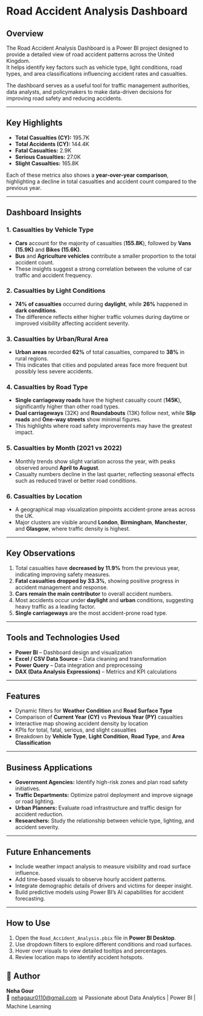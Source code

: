 
# Road Accident Analysis Dashboard

## Overview
The Road Accident Analysis Dashboard is a Power BI project designed to provide a detailed view of road accident patterns across the United Kingdom.  
It helps identify key factors such as vehicle type, light conditions, road types, and area classifications influencing accident rates and casualties.

The dashboard serves as a useful tool for traffic management authorities, data analysts, and policymakers to make data-driven decisions for improving road safety and reducing accidents.

---

## Key Highlights
- **Total Casualties (CY):** 195.7K  
- **Total Accidents (CY):** 144.4K  
- **Fatal Casualties:** 2.9K  
- **Serious Casualties:** 27.0K  
- **Slight Casualties:** 165.8K  

Each of these metrics also shows a **year-over-year comparison**, highlighting a decline in total casualties and accident count compared to the previous year.

---

## Dashboard Insights

### 1. **Casualties by Vehicle Type**
- **Cars** account for the majority of casualties (**155.8K**), followed by **Vans (15.9K)** and **Bikes (15.6K)**.  
- **Bus** and **Agriculture vehicles** contribute a smaller proportion to the total accident count.  
- These insights suggest a strong correlation between the volume of car traffic and accident frequency.

### 2. **Casualties by Light Conditions**
- **74% of casualties** occurred during **daylight**, while **26%** happened in **dark conditions**.  
- The difference reflects either higher traffic volumes during daytime or improved visibility affecting accident severity.

### 3. **Casualties by Urban/Rural Area**
- **Urban areas** recorded **62%** of total casualties, compared to **38%** in rural regions.  
- This indicates that cities and populated areas face more frequent but possibly less severe accidents.

### 4. **Casualties by Road Type**
- **Single carriageway roads** have the highest casualty count (**145K**), significantly higher than other road types.  
- **Dual carriageways** (32K) and **Roundabouts** (13K) follow next, while **Slip roads** and **One-way streets** show minimal figures.  
- This highlights where road safety improvements may have the greatest impact.

### 5. **Casualties by Month (2021 vs 2022)**
- Monthly trends show slight variation across the year, with peaks observed around **April to August**.  
- Casualty numbers decline in the last quarter, reflecting seasonal effects such as reduced travel or better road conditions.

### 6. **Casualties by Location**
- A geographical map visualization pinpoints accident-prone areas across the UK.  
- Major clusters are visible around **London**, **Birmingham**, **Manchester**, and **Glasgow**, where traffic density is highest.  

---

## Key Observations
1. Total casualties have **decreased by 11.9%** from the previous year, indicating improving safety measures.  
2. **Fatal casualties dropped by 33.3%**, showing positive progress in accident management and response.  
3. **Cars remain the main contributor** to overall accident numbers.  
4. Most accidents occur under **daylight** and **urban** conditions, suggesting heavy traffic as a leading factor.  
5. **Single carriageways** are the most accident-prone road type.  

---

## Tools and Technologies Used
- **Power BI** – Dashboard design and visualization  
- **Excel / CSV Data Source** – Data cleaning and transformation  
- **Power Query** – Data integration and preprocessing  
- **DAX (Data Analysis Expressions)** – Metrics and KPI calculations  

---

## Features
- Dynamic filters for **Weather Condition** and **Road Surface Type**  
- Comparison of **Current Year (CY)** vs **Previous Year (PY)** casualties  
- Interactive map showing accident density by location  
- KPIs for total, fatal, serious, and slight casualties  
- Breakdown by **Vehicle Type**, **Light Condition**, **Road Type**, and **Area Classification**  

---

## Business Applications
- **Government Agencies:** Identify high-risk zones and plan road safety initiatives.  
- **Traffic Departments:** Optimize patrol deployment and improve signage or road lighting.  
- **Urban Planners:** Evaluate road infrastructure and traffic design for accident reduction.  
- **Researchers:** Study the relationship between vehicle type, lighting, and accident severity.  

---

## Future Enhancements
- Include weather impact analysis to measure visibility and road surface influence.  
- Add time-based visuals to observe hourly accident patterns.  
- Integrate demographic details of drivers and victims for deeper insight.  
- Build predictive models using Power BI’s AI capabilities for accident forecasting.  

---

## How to Use
1. Open the `Road_Accident_Analysis.pbix` file in **Power BI Desktop**.  
2. Use dropdown filters to explore different conditions and road surfaces.  
3. Hover over visuals to view detailed tooltips and percentages.  
4. Review location maps to identify accident hotspots.  



## 🙌 Author
**Neha Gour**  
📧 nehagaur0110@gmail.com 
📊 Passionate about Data Analytics | Power BI | Machine Learning  
